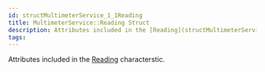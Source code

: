 ```yaml
---
id: structMultimeterService_1_1Reading
title: MultimeterService::Reading Struct
description: Attributes included in the [Reading](structMultimeterService_1_1Reading) characterstic.
tags:
---
```

Attributes included in the [Reading](structMultimeterService_1_1Reading) characterstic.




